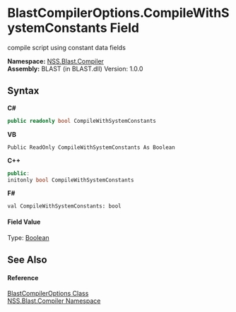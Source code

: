 # BlastCompilerOptions.CompileWithSystemConstants Field
 

compile script using constant data fields

**Namespace:**&nbsp;<a href="26a25caa-f50b-92ad-f15c-dbb9db1493ae">NSS.Blast.Compiler</a><br />**Assembly:**&nbsp;BLAST (in BLAST.dll) Version: 1.0.0

## Syntax

**C#**<br />
``` C#
public readonly bool CompileWithSystemConstants
```

**VB**<br />
``` VB
Public ReadOnly CompileWithSystemConstants As Boolean
```

**C++**<br />
``` C++
public:
initonly bool CompileWithSystemConstants
```

**F#**<br />
``` F#
val CompileWithSystemConstants: bool
```


#### Field Value
Type: <a href="https://docs.microsoft.com/dotnet/api/system.boolean" target="_blank" rel="noopener noreferrer">Boolean</a>

## See Also


#### Reference
<a href="acd2f6cc-9dc8-39b3-7ff6-2a1a35ecce47">BlastCompilerOptions Class</a><br /><a href="26a25caa-f50b-92ad-f15c-dbb9db1493ae">NSS.Blast.Compiler Namespace</a><br />